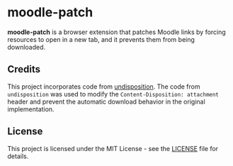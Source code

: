 # moodle-patch

**moodle-patch** is a browser extension that patches Moodle links by forcing resources to open in a new tab, and it prevents them from being downloaded.

## Credits
This project incorporates code from [undisposition](https://github.com/Racle/undisposition/tree/release/chrome-manifest-v3). The code from `undisposition` was used to modify the `Content-Disposition: attachment` header and prevent the automatic download behavior in the original implementation.

## License
This project is licensed under the MIT License - see the [LICENSE](LICENSE) file for details.
